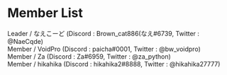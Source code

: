 # Member List
Leader / なえこーど (Discord : Brown_cat886(なえ#6739, Twitter : @NaeCqde)<br>
Member / VoidPro (Discord : paicha#0001, Twitter : @bw_voidpro)<br>
Member / Za (Discord : Za#6959, Twitter : @za_python)<br>
Member / hikahika (Discord : hikahika2#8888, Twitter : @hikahika27777)<br>
